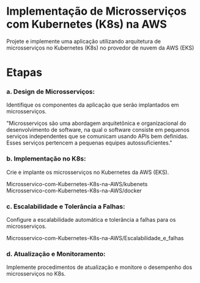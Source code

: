 # Implementação de Microsserviços com Kubernetes (K8s) na AWS
Projete e implemente uma aplicação utilizando arquitetura de microsserviços no Kubernetes (K8s) no provedor de nuvem da AWS (EKS)


# Etapas
<h3>a. Design de Microsserviços:</h3>
Identifique os componentes da aplicação que serão implantados em microsserviços.  

"Microsserviços são uma abordagem arquitetônica e organizacional do desenvolvimento de software, na qual o software consiste em pequenos serviços independentes que se comunicam usando APIs bem definidas. Esses serviços pertencem a pequenas equipes autossuficientes."

<h3>b. Implementação no K8s:</h3>  
Crie e implante os microsserviços no Kubernetes da AWS (EKS).  

Microsservico-com-Kubernetes-K8s-na-AWS/kubenets  
Microsservico-com-Kubernetes-K8s-na-AWS/docker



<h3>c. Escalabilidade e Tolerância a Falhas:</h3>  
Configure a escalabilidade automática e tolerância a falhas para os microsserviços.</h3>  

Microsservico-com-Kubernetes-K8s-na-AWS/Escalabilidade_e_falhas

<h3>d. Atualização e Monitoramento:  </h3>
Implemente procedimentos de atualização e monitore o desempenho dos microsserviços no K8s.</h3>  
